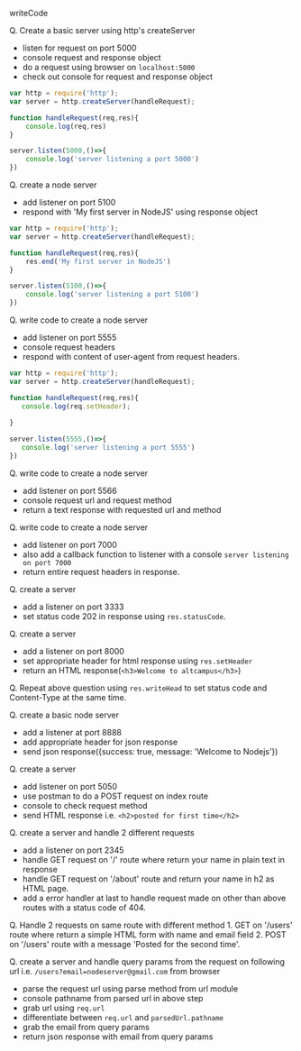 writeCode

Q. Create a basic server using http's createServer
  - listen for request on port 5000
  - console request and response object
  - do a request using browser on `localhost:5000`
  - check out console for request and response object
```js
var http = require('http');
var server = http.createServer(handleRequest);

function handleRequest(req,res){
    console.log(req,res)
}

server.listen(5000,()=>{
    console.log('server listening a port 5000')
})
```


Q. create a node server 
  - add listener on port 5100
  - respond with 'My first server in NodeJS' using response object
```js
var http = require('http');
var server = http.createServer(handleRequest);

function handleRequest(req,res){
    res.end('My first server in NodeJS')
}

server.listen(5100,()=>{
    console.log('server listening a port 5100')
})
```

Q. write code to create a node server 
  - add listener on port 5555
  - console request headers
  - respond with content of user-agent from request headers.
  

 ```js
 var http = require('http');
var server = http.createServer(handleRequest);

function handleRequest(req,res){
    console.log(req.setHeader);
    
}

server.listen(5555,()=>{
    console.log('server listening a port 5555')
})
``` 

Q. write code to create a node server 
  - add listener on port 5566
  - console request url and request method
  - return a text response with requested url and method






Q. write code to create a node server 
  - add listener on port 7000
  - also add a callback function to listener with a console `server listening on port 7000`
  - return entire request headers in response.

Q. create a server
  - add a listener on port 3333
  - set status code 202 in response using `res.statusCode`.

Q. create a server 
  - add a listener on port 8000
  - set appropriate header for html response using `res.setHeader`
  - return an HTML response(`<h3>Welcome to altcampus</h3>`) 

Q. Repeat above question using `res.writeHead` to set status code and Content-Type at the same time.

Q. create a basic node server
  - add a listener at port 8888
  - add appropriate header for json response
  - send json response({success: true, message: 'Welcome to Nodejs'})

Q. create a server
  - add listener on port 5050
  - use postman to do a POST request on index route
  - console to check request method
  - send HTML response i.e. `<h2>posted for first time</h2>`

Q. create a server and handle 2 different requests
  - add a listener on port 2345
  - handle GET request on '/' route where return your name in plain text in response
  - handle GET request on '/about' route and return your name in h2 as HTML page.
  - add a error handler at last to handle request made on other than above routes with a status code of 404.
    
Q. Handle 2 requests on same route with different method
    1. GET on '/users' route where return a simple HTML form with name and email field
    2. POST on '/users' route with a message 'Posted for the second time'.

Q. create a server and handle query params from the request on following url i.e. `/users?email=nodeserver@gmail.com` from browser

  - parse the  request url using parse method from url module
  - console pathname from parsed url in above step
  - grab url using `req.url`
  - differentiate between `req.url` and `parsedUrl.pathname`
  - grab the email from query params
  - return json response with email from query params